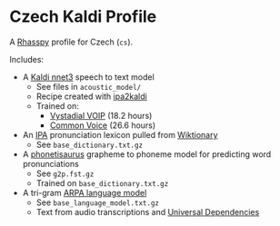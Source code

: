 # Czech Kaldi Profile

A [Rhasspy](https://github.com/rhasspy/rhasspy) profile for Czech (`cs`).

Includes:

* A [Kaldi nnet3](https://kaldi-asr.org/doc/dnn3.html) speech to text model
    * See files in `acoustic_model/`
    * Recipe created with [ipa2kaldi](https://github.com/rhasspy/ipa2kaldi)
    * Trained on:
        * [Vystadial VOIP](http://www.openslr.org/6/) (18.2 hours)
        * [Common Voice](https://commonvoice.mozilla.org) (26.6 hours)
* An [IPA](https://en.wikipedia.org/wiki/International_Phonetic_Alphabet) pronunciation lexicon pulled from [Wiktionary](https://www.wiktionary.org/)
    * See `base_dictionary.txt.gz`
* A [phonetisaurus](https://github.com/AdolfVonKleist/Phonetisaurus) grapheme to phoneme model for predicting word pronunciations
    * See `g2p.fst.gz`
    * Trained on `base_dictionary.txt.gz`
* A tri-gram [ARPA language model](https://cmusphinx.github.io/wiki/arpaformat/)
    * See `base_language_model.txt.gz`
    * Text from audio transcriptions and [Universal Dependencies](https://universaldependencies.org/)
